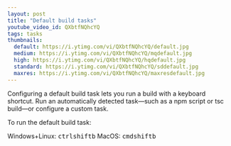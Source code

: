 ```yaml
---
layout: post
title: "Default build tasks"
youtube_video_id: QXbtfNQhcYQ
tags: tasks
thumbnails:
  default: https://i.ytimg.com/vi/QXbtfNQhcYQ/default.jpg
  medium: https://i.ytimg.com/vi/QXbtfNQhcYQ/mqdefault.jpg
  high: https://i.ytimg.com/vi/QXbtfNQhcYQ/hqdefault.jpg
  standard: https://i.ytimg.com/vi/QXbtfNQhcYQ/sddefault.jpg
  maxres: https://i.ytimg.com/vi/QXbtfNQhcYQ/maxresdefault.jpg
---
```


Configuring a default build task lets you run a build with a keyboard shortcut. Run an automatically detected task—such as a npm script or tsc build—or configure a custom task.

To run the default build task:

Windows+Linux: <kbd>ctrl</kbd><kbd>shift</kbd><kbd>b</kbd>
MacOS: <kbd>cmd</kbd><kbd>shift</kbd><kbd>b</kbd>
